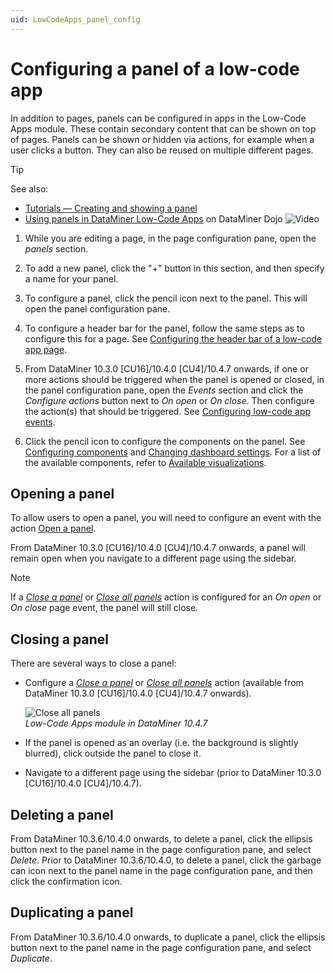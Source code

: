 ```yaml
---
uid: LowCodeApps_panel_config
---
```


# Configuring a panel of a low-code app

In addition to pages, panels can be configured in apps in the Low-Code Apps module. These contain secondary content that can be shown on top of pages. Panels can be shown or hidden via actions, for example when a user clicks a button. They can also be reused on multiple different pages.

> [!TIP]
> See also:
>
> - [Tutorials — Creating and showing a panel](xref:Tutorial_Apps_Panel)
> - [Using panels in DataMiner Low-Code Apps](https://community.dataminer.services/video/using-panels-in-dataminer-low-code-apps/) on DataMiner Dojo ![Video](~/user-guide/images/video_Duo.png)

1. While you are editing a page, in the page configuration pane, open the *panels* section.

1. To add a new panel, click the "+" button in this section, and then specify a name for your panel.

1. To configure a panel, click the pencil icon next to the panel. This will open the panel configuration pane.

1. To configure a header bar for the panel, follow the same steps as to configure this for a page. See [Configuring the header bar of a low-code app page](xref:LowCodeApps_header_config).

1. From DataMiner 10.3.0 [CU16]/10.4.0 [CU4]/10.4.7 onwards<!--RN 39668 + 39636-->, if one or more actions should be triggered when the panel is opened or closed, in the panel configuration pane, open the *Events* section and click the *Configure actions* button next to *On open* or *On close*. Then configure the action(s) that should be triggered. See [Configuring low-code app events](xref:LowCodeApps_event_config).

1. Click the pencil icon to configure the components on the panel. See [Configuring components](xref:Configuring_components) and [Changing dashboard settings](xref:Changing_dashboard_settings). For a list of the available components, refer to [Available visualizations](xref:Available_visualizations).

## Opening a panel

To allow users to open a panel, you will need to configure an event with the action [Open a panel](xref:LowCodeApps_event_config#opening-a-panel-of-the-app).

From DataMiner 10.3.0 [CU16]/10.4.0 [CU4]/10.4.7 onwards<!--RN 39649-->, a panel will remain open when you navigate to a different page using the sidebar.

> [!NOTE]
> If a [*Close a panel*](xref:LowCodeApps_event_config#closing-a-panel-of-the-app) or [*Close all panels*](xref:LowCodeApps_event_config#closing-all-panels-of-the-app) action is configured for an *On open* or *On close* page event, the panel will still close.

## Closing a panel

There are several ways to close a panel:

- Configure a [*Close a panel*](xref:LowCodeApps_event_config#closing-a-panel-of-the-app) or [*Close all panels*](xref:LowCodeApps_event_config#closing-all-panels-of-the-app) action (available from DataMiner 10.3.0 [CU16]/10.4.0 [CU4]/10.4.7 onwards<!--RN 39625-->).

  ![Close all panels](~/user-guide/images/CloseAllPanels.gif)<br>*Low-Code Apps module in DataMiner 10.4.7*

- If the panel is opened as an overlay (i.e. the background is slightly blurred), click outside the panel to close it.

- Navigate to a different page using the sidebar (prior to DataMiner 10.3.0 [CU16]/10.4.0 [CU4]/10.4.7<!--RN 39649-->).

## Deleting a panel

From DataMiner 10.3.6/10.4.0 onwards, to delete a panel, click the ellipsis button next to the panel name in the page configuration pane, and select *Delete*.<!-- RN 36097 --> Prior to DataMiner 10.3.6/10.4.0, to delete a panel, click the garbage can icon next to the panel name in the page configuration pane, and then click the confirmation icon.

## Duplicating a panel

From DataMiner 10.3.6/10.4.0 onwards, to duplicate a panel, click the ellipsis button next to the panel name in the page configuration pane, and select *Duplicate*. <!-- RN 36097 -->
